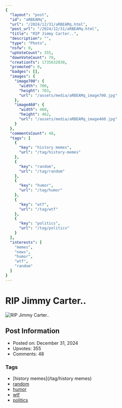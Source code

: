 ```yaml
---
{
  "layout": "post",
  "id": "aRBEAMq",
  "url": "/2024/12/31/aRBEAMq.html",
  "post_url": "/2024/12/31/aRBEAMq.html",
  "title": "RIP Jimmy Carter..",
  "description": "",
  "type": "Photo",
  "nsfw": 0,
  "upVoteCount": 355,
  "downVoteCount": 78,
  "creationTs": 1735632030,
  "promoted": 0,
  "badges": [],
  "images": {
    "image700": {
      "width": 700,
      "height": 703,
      "url": "/assets/media/aRBEAMq_image700.jpg"
    },
    "image460": {
      "width": 460,
      "height": 462,
      "url": "/assets/media/aRBEAMq_image460.jpg"
    }
  },
  "commentsCount": 48,
  "tags": [
    {
      "key": "history memes",
      "url": "/tag/history-memes"
    },
    {
      "key": "random",
      "url": "/tag/random"
    },
    {
      "key": "humor",
      "url": "/tag/humor"
    },
    {
      "key": "wtf",
      "url": "/tag/wtf"
    },
    {
      "key": "politics",
      "url": "/tag/politics"
    }
  ],
  "interests": [
    "memes",
    "news",
    "humor",
    "wtf",
    "random"
  ]
}
---
```


# RIP Jimmy Carter..

![RIP Jimmy Carter..](/assets/media/aRBEAMq_image700.jpg)

## Post Information

- Posted on: December 31, 2024
- Upvotes: 355
- Comments: 48

### Tags

- [history memes](/tag/history memes)
- [random](/tag/random)
- [humor](/tag/humor)
- [wtf](/tag/wtf)
- [politics](/tag/politics)
